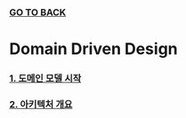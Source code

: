 ### [GO TO BACK](../../../README.md)

# Domain Driven Design

### [1. 도메인 모델 시작](./chapter1/README.md)
### [2. 아키텍처 개요](./chapter2/README.md)
